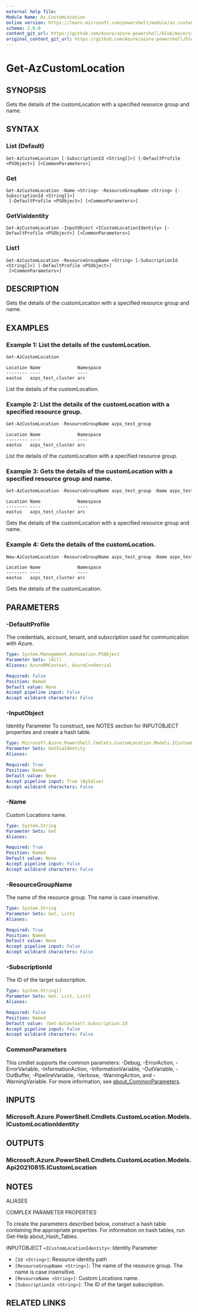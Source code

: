 ```yaml
---
external help file: 
Module Name: Az.CustomLocation
online version: https://learn.microsoft.com/powershell/module/az.customlocation/get-azcustomlocation
schema: 2.0.0
content_git_url: https://github.com/Azure/azure-powershell/blob/main/src/CustomLocation/help/Get-AzCustomLocation.md
original_content_git_url: https://github.com/Azure/azure-powershell/blob/main/src/CustomLocation/help/Get-AzCustomLocation.md
---
```


# Get-AzCustomLocation

## SYNOPSIS
Gets the details of the customLocation with a specified resource group and name.

## SYNTAX

### List (Default)
```
Get-AzCustomLocation [-SubscriptionId <String[]>] [-DefaultProfile <PSObject>] [<CommonParameters>]
```

### Get
```
Get-AzCustomLocation -Name <String> -ResourceGroupName <String> [-SubscriptionId <String[]>]
 [-DefaultProfile <PSObject>] [<CommonParameters>]
```

### GetViaIdentity
```
Get-AzCustomLocation -InputObject <ICustomLocationIdentity> [-DefaultProfile <PSObject>] [<CommonParameters>]
```

### List1
```
Get-AzCustomLocation -ResourceGroupName <String> [-SubscriptionId <String[]>] [-DefaultProfile <PSObject>]
 [<CommonParameters>]
```

## DESCRIPTION
Gets the details of the customLocation with a specified resource group and name.

## EXAMPLES

### Example 1: List the details of the customLocation.
```powershell
Get-AzCustomLocation
```

```output
Location Name              Namespace
-------- ----              ----
eastus   azps_test_cluster arc
```

List the details of the customLocation.

### Example 2: List the details of the customLocation with a specified resource group.
```powershell
Get-AzCustomLocation -ResourceGroupName azps_test_group
```

```output
Location Name              Namespace
-------- ----              ----
eastus   azps_test_cluster arc
```

List the details of the customLocation with a specified resource group.

### Example 3: Gets the details of the customLocation with a specified resource group and name.
```powershell
Get-AzCustomLocation -ResourceGroupName azps_test_group -Name azps_test_cluster
```

```output
Location Name              Namespace
-------- ----              ----
eastus   azps_test_cluster arc
```

Gets the details of the customLocation with a specified resource group and name.

### Example 4: Gets the details of the customLocation.
```powershell
New-AzCustomLocation -ResourceGroupName azps_test_group -Name azps_test_cluster -Location eastus -ClusterExtensionId "/subscriptions/xxxxxxxx-xxxx-xxxx-xxxx-xxxxxxxxxxxx/resourceGroups/azps_test_group/providers/Microsoft.Kubernetes/connectedClusters/azps_test_cluster/providers/Microsoft.KubernetesConfiguration/extensions/azps_test_extension" -HostResourceId "/subscriptions/xxxxxxxx-xxxx-xxxx-xxxx-xxxxxxxxxxxx/resourceGroups/azps_test_group/providers/Microsoft.Kubernetes/connectedClusters/azps_test_cluster" -Namespace arc | Get-AzCustomLocation
```

```output
Location Name              Namespace
-------- ----              ----
eastus   azps_test_cluster arc
```

Gets the details of the customLocation.

## PARAMETERS

### -DefaultProfile
The credentials, account, tenant, and subscription used for communication with Azure.

```yaml
Type: System.Management.Automation.PSObject
Parameter Sets: (All)
Aliases: AzureRMContext, AzureCredential

Required: False
Position: Named
Default value: None
Accept pipeline input: False
Accept wildcard characters: False
```

### -InputObject
Identity Parameter
To construct, see NOTES section for INPUTOBJECT properties and create a hash table.

```yaml
Type: Microsoft.Azure.PowerShell.Cmdlets.CustomLocation.Models.ICustomLocationIdentity
Parameter Sets: GetViaIdentity
Aliases:

Required: True
Position: Named
Default value: None
Accept pipeline input: True (ByValue)
Accept wildcard characters: False
```

### -Name
Custom Locations name.

```yaml
Type: System.String
Parameter Sets: Get
Aliases:

Required: True
Position: Named
Default value: None
Accept pipeline input: False
Accept wildcard characters: False
```

### -ResourceGroupName
The name of the resource group.
The name is case insensitive.

```yaml
Type: System.String
Parameter Sets: Get, List1
Aliases:

Required: True
Position: Named
Default value: None
Accept pipeline input: False
Accept wildcard characters: False
```

### -SubscriptionId
The ID of the target subscription.

```yaml
Type: System.String[]
Parameter Sets: Get, List, List1
Aliases:

Required: False
Position: Named
Default value: (Get-AzContext).Subscription.Id
Accept pipeline input: False
Accept wildcard characters: False
```

### CommonParameters
This cmdlet supports the common parameters: -Debug, -ErrorAction, -ErrorVariable, -InformationAction, -InformationVariable, -OutVariable, -OutBuffer, -PipelineVariable, -Verbose, -WarningAction, and -WarningVariable. For more information, see [about_CommonParameters](http://go.microsoft.com/fwlink/?LinkID=113216).

## INPUTS

### Microsoft.Azure.PowerShell.Cmdlets.CustomLocation.Models.ICustomLocationIdentity

## OUTPUTS

### Microsoft.Azure.PowerShell.Cmdlets.CustomLocation.Models.Api20210815.ICustomLocation

## NOTES

ALIASES

COMPLEX PARAMETER PROPERTIES

To create the parameters described below, construct a hash table containing the appropriate properties. For information on hash tables, run Get-Help about_Hash_Tables.


INPUTOBJECT `<ICustomLocationIdentity>`: Identity Parameter
  - `[Id <String>]`: Resource identity path
  - `[ResourceGroupName <String>]`: The name of the resource group. The name is case insensitive.
  - `[ResourceName <String>]`: Custom Locations name.
  - `[SubscriptionId <String>]`: The ID of the target subscription.

## RELATED LINKS

